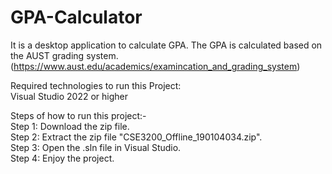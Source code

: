 # GPA-Calculator
It is a desktop application to calculate GPA. The GPA is calculated based on the AUST grading system. (https://www.aust.edu/academics/examincation_and_grading_system)

Required technologies to run this Project:<br/>
Visual Studio 2022 or higher<br/>

Steps of how to run this project:-<br/>
Step 1: Download the zip file.<br/>
Step 2: Extract the zip file "CSE3200_Offline_190104034.zip".<br/>
Step 3: Open the .sln file in Visual Studio.<br/>
Step 4: Enjoy the project.<br/>

